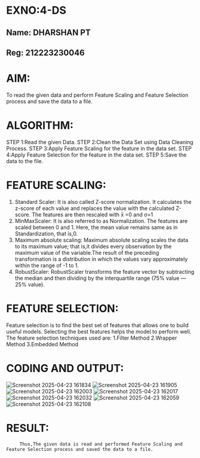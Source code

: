 # EXNO:4-DS
## Name: DHARSHAN PT
## Reg: 212223230046
# AIM:
To read the given data and perform Feature Scaling and Feature Selection process and save the
data to a file.

# ALGORITHM:
STEP 1:Read the given Data.
STEP 2:Clean the Data Set using Data Cleaning Process.
STEP 3:Apply Feature Scaling for the feature in the data set.
STEP 4:Apply Feature Selection for the feature in the data set.
STEP 5:Save the data to the file.

# FEATURE SCALING:
1. Standard Scaler: It is also called Z-score normalization. It calculates the z-score of each value and replaces the value with the calculated Z-score. The features are then rescaled with x̄ =0 and σ=1
2. MinMaxScaler: It is also referred to as Normalization. The features are scaled between 0 and 1. Here, the mean value remains same as in Standardization, that is,0.
3. Maximum absolute scaling: Maximum absolute scaling scales the data to its maximum value; that is,it divides every observation by the maximum value of the variable.The result of the preceding transformation is a distribution in which the values vary approximately within the range of -1 to 1.
4. RobustScaler: RobustScaler transforms the feature vector by subtracting the median and then dividing by the interquartile range (75% value — 25% value).

# FEATURE SELECTION:
Feature selection is to find the best set of features that allows one to build useful models. Selecting the best features helps the model to perform well.
The feature selection techniques used are:
1.Filter Method
2.Wrapper Method
3.Embedded Method

# CODING AND OUTPUT:
![Screenshot 2025-04-23 161834](https://github.com/user-attachments/assets/753a2e3c-f0ac-4ff0-9781-878f00f16ef5)
![Screenshot 2025-04-23 161905](https://github.com/user-attachments/assets/2f511566-270f-4593-9c10-8f2270b67a4a)
![Screenshot 2025-04-23 162003](https://github.com/user-attachments/assets/e149ff0c-03e0-423a-aa2c-e32737bed411)
![Screenshot 2025-04-23 162017](https://github.com/user-attachments/assets/7028d1ce-dfc1-42ac-b501-081b4aac13ae)
![Screenshot 2025-04-23 162032](https://github.com/user-attachments/assets/e8466974-578e-4e67-a441-5348fcacde0e)
![Screenshot 2025-04-23 162059](https://github.com/user-attachments/assets/e1ff97f9-e196-46f4-a5d8-96595a78568f)
![Screenshot 2025-04-23 162108](https://github.com/user-attachments/assets/6b4299c9-bf45-432a-bb8b-25bcb60add04)



# RESULT:
         Thus,The given data is read and performed Feature Scaling and Feature Selection process and saved the data to a file.
